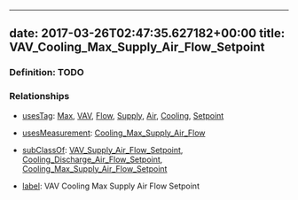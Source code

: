 
---
date: 2017-03-26T02:47:35.627182+00:00
title: VAV_Cooling_Max_Supply_Air_Flow_Setpoint
---
### Definition: TODO

### Relationships

* [usesTag](https://brickschema.org/schema/1.0/BrickFrame#usesTag): [Max](https://brickschema.org/schema/1.0/BrickTag#Max), [VAV](https://brickschema.org/schema/1.0/BrickTag#VAV), [Flow](https://brickschema.org/schema/1.0/BrickTag#Flow), [Supply](https://brickschema.org/schema/1.0/BrickTag#Supply), [Air](https://brickschema.org/schema/1.0/BrickTag#Air), [Cooling](https://brickschema.org/schema/1.0/BrickTag#Cooling), [Setpoint](https://brickschema.org/schema/1.0/BrickTag#Setpoint)

* [usesMeasurement](https://brickschema.org/schema/1.0/BrickFrame#usesMeasurement): [Cooling_Max_Supply_Air_Flow](https://brickschema.org/schema/1.0/Brick#Cooling_Max_Supply_Air_Flow)

* [subClassOf](http://www.w3.org/2000/01/rdf-schema#subClassOf): [VAV_Supply_Air_Flow_Setpoint](https://brickschema.org/schema/1.0/Brick#VAV_Supply_Air_Flow_Setpoint), [Cooling_Discharge_Air_Flow_Setpoint](https://brickschema.org/schema/1.0/Brick#Cooling_Discharge_Air_Flow_Setpoint), [Cooling_Max_Supply_Air_Flow_Setpoint](https://brickschema.org/schema/1.0/Brick#Cooling_Max_Supply_Air_Flow_Setpoint)

* [label](http://www.w3.org/2000/01/rdf-schema#label): VAV Cooling Max Supply Air Flow Setpoint
